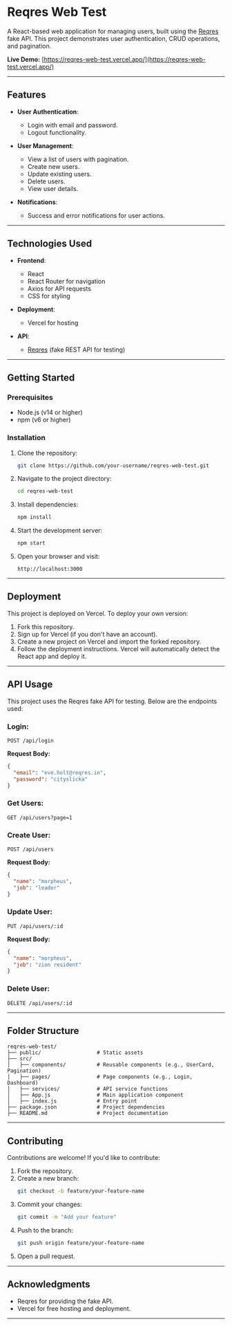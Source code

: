 # Reqres Web Test

A React-based web application for managing users, built using the [Reqres](https://reqres.in/) fake API. This project demonstrates user authentication, CRUD operations, and pagination.

**Live Demo:** [https://reqres-web-test.vercel.app/](https://reqres-web-test.vercel.app/)

---

## Features

- **User Authentication**:
  - Login with email and password.
  - Logout functionality.

- **User Management**:
  - View a list of users with pagination.
  - Create new users.
  - Update existing users.
  - Delete users.
  - View user details.

- **Notifications**:
  - Success and error notifications for user actions.

---

## Technologies Used

- **Frontend**:
  - React
  - React Router for navigation
  - Axios for API requests
  - CSS for styling

- **Deployment**:
  - Vercel for hosting

- **API**:
  - [Reqres](https://reqres.in/) (fake REST API for testing)

---

## Getting Started

### Prerequisites

- Node.js (v14 or higher)
- npm (v6 or higher)

### Installation

1. Clone the repository:
   ```bash
   git clone https://github.com/your-username/reqres-web-test.git
   ```

2. Navigate to the project directory:
   ```bash
   cd reqres-web-test
   ```

3. Install dependencies:
   ```bash
   npm install
   ```

4. Start the development server:
   ```bash
   npm start
   ```

5. Open your browser and visit:
   ```
   http://localhost:3000
   ```

---

## Deployment

This project is deployed on Vercel. To deploy your own version:

1. Fork this repository.
2. Sign up for Vercel (if you don't have an account).
3. Create a new project on Vercel and import the forked repository.
4. Follow the deployment instructions. Vercel will automatically detect the React app and deploy it.

---

## API Usage

This project uses the Reqres fake API for testing. Below are the endpoints used:

### Login:
```http
POST /api/login
```
**Request Body:**
```json
{
  "email": "eve.holt@reqres.in",
  "password": "cityslicka"
}
```

### Get Users:
```http
GET /api/users?page=1
```

### Create User:
```http
POST /api/users
```
**Request Body:**
```json
{
  "name": "morpheus",
  "job": "leader"
}
```

### Update User:
```http
PUT /api/users/:id
```
**Request Body:**
```json
{
  "name": "morpheus",
  "job": "zion resident"
}
```

### Delete User:
```http
DELETE /api/users/:id
```

---

## Folder Structure
```
reqres-web-test/
├── public/                  # Static assets
├── src/
│   ├── components/          # Reusable components (e.g., UserCard, Pagination)
│   ├── pages/               # Page components (e.g., Login, Dashboard)
│   ├── services/            # API service functions
│   ├── App.js               # Main application component
│   ├── index.js             # Entry point
├── package.json             # Project dependencies
├── README.md                # Project documentation
```

---

## Contributing

Contributions are welcome! If you'd like to contribute:

1. Fork the repository.
2. Create a new branch:
   ```bash
   git checkout -b feature/your-feature-name
   ```
3. Commit your changes:
   ```bash
   git commit -m "Add your feature"
   ```
4. Push to the branch:
   ```bash
   git push origin feature/your-feature-name
   ```
5. Open a pull request.

---


## Acknowledgments

- Reqres for providing the fake API.
- Vercel for free hosting and deployment.

---


